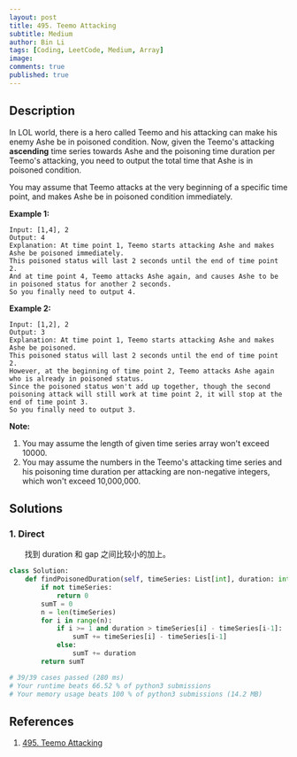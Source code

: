 ```yaml
---
layout: post
title: 495. Teemo Attacking
subtitle: Medium
author: Bin Li
tags: [Coding, LeetCode, Medium, Array]
image: 
comments: true
published: true
---
```


## Description

In LOL world, there is a hero called Teemo and his attacking can make his enemy Ashe be in poisoned condition. Now, given the Teemo's attacking **ascending** time series towards Ashe and the poisoning time duration per Teemo's attacking, you need to output the total time that Ashe is in poisoned condition.

You may assume that Teemo attacks at the very beginning of a specific time point, and makes Ashe be in poisoned condition immediately.

**Example 1:**

```
Input: [1,4], 2
Output: 4
Explanation: At time point 1, Teemo starts attacking Ashe and makes Ashe be poisoned immediately. 
This poisoned status will last 2 seconds until the end of time point 2. 
And at time point 4, Teemo attacks Ashe again, and causes Ashe to be in poisoned status for another 2 seconds. 
So you finally need to output 4.
```

 

**Example 2:**

```
Input: [1,2], 2
Output: 3
Explanation: At time point 1, Teemo starts attacking Ashe and makes Ashe be poisoned. 
This poisoned status will last 2 seconds until the end of time point 2. 
However, at the beginning of time point 2, Teemo attacks Ashe again who is already in poisoned status. 
Since the poisoned status won't add up together, though the second poisoning attack will still work at time point 2, it will stop at the end of time point 3. 
So you finally need to output 3.
```

 

**Note:**

1. You may assume the length of given time series array won't exceed 10000.
2. You may assume the numbers in the Teemo's attacking time series and his poisoning time duration per attacking are non-negative integers, which won't exceed 10,000,000.


## Solutions
### 1. Direct
　　找到 duration 和 gap 之间比较小的加上。
```python
class Solution:
    def findPoisonedDuration(self, timeSeries: List[int], duration: int) -> int:
        if not timeSeries:
            return 0
        sumT = 0
        n = len(timeSeries)
        for i in range(n):
            if i >= 1 and duration > timeSeries[i] - timeSeries[i-1]:
                sumT += timeSeries[i] - timeSeries[i-1]
            else:
                sumT += duration
        return sumT

# 39/39 cases passed (280 ms)
# Your runtime beats 66.52 % of python3 submissions
# Your memory usage beats 100 % of python3 submissions (14.2 MB)
```

## References
1. [495. Teemo Attacking](https://leetcode.com/problems/teemo-attacking/description/)